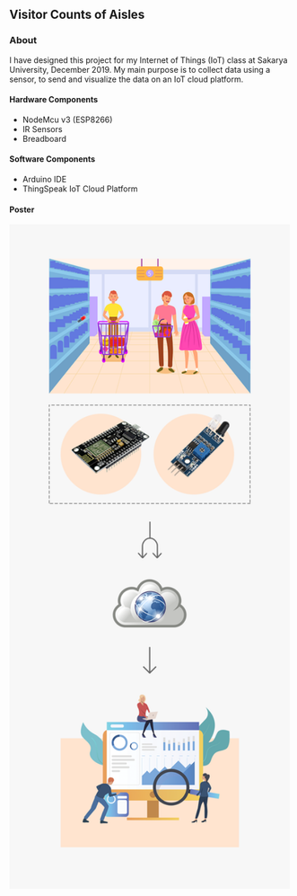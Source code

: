 ## Visitor Counts of Aisles

### About

I have designed this project for my Internet of Things (IoT) class at Sakarya University, December 2019. My main purpose is to collect data using a sensor, to send and visualize the data on an IoT cloud platform.

#### Hardware Components
- NodeMcu v3 (ESP8266)
- IR Sensors
- Breadboard


#### Software Components
- Arduino IDE
- ThingSpeak IoT Cloud Platform

#### Poster
<img src="https://github.com/tolgahancepel/Visitor-Counts-of-Aisles/blob/master/vector-poster.png" width="500" />
